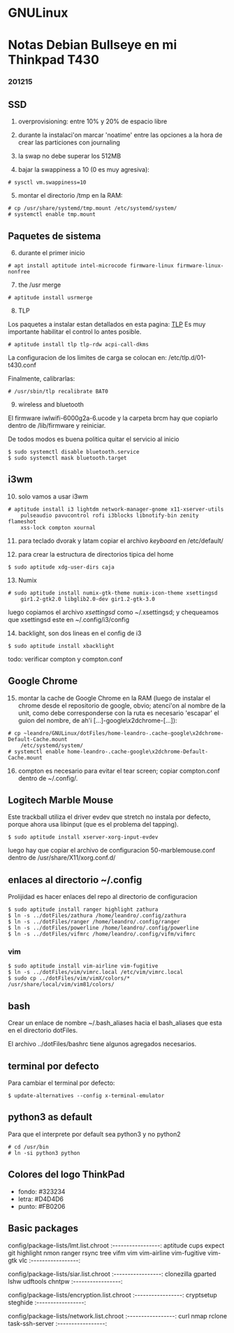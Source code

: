 # GNULinux

# Notas Debian Bullseye en mi Thinkpad T430
### 201215

## SSD

1. overprovisioning: entre 10% y 20% de espacio libre

2. durante la instalaci'on marcar 'noatime' entre las opciones a la hora de
    crear las particiones con journaling

3. la swap no debe superar los 512MB

4. bajar la swappiness a 10 (0 es muy agresiva):
```
# sysctl vm.swappiness=10
```

5. montar el directorio /tmp en la RAM:
```
# cp /usr/share/systemd/tmp.mount /etc/systemd/system/
# systemctl enable tmp.mount
```

<!---
6. habilitar el servicio fstrim automatico:
```
# systemctl enable fstrim.timer
```
-->
## Paquetes de sistema

6. durante el primer inicio

```
# apt install aptitude intel-microcode firmware-linux firmware-linux-nonfree
```

7. the /usr merge

```
# aptitude install usrmerge
```

8. TLP

Los paquetes a instalar estan detallados en esta pagina:
[TLP](http://linrunner.de/en/tlp/docs/tlp-linux-advanced-power-management.html) 
Es muy importante habilitar el control lo antes posible.
```
# aptitude install tlp tlp-rdw acpi-call-dkms 
```

La configuracion de los limites de carga se colocan en: /etc/tlp.d/01-t430.conf

Finalmente, calibrarlas:
```
# /usr/sbin/tlp recalibrate BAT0
```

9. wireless and bluetooth

El firmware iwlwifi-6000g2a-6.ucode y la carpeta brcm  hay que copiarlo
dentro de /lib/firmware y reiniciar.

De todos modos es buena politica quitar el servicio al inicio
```
$ sudo systemctl disable bluetooth.service
$ sudo systemctl mask bluetooth.target
```

## i3wm

10. solo vamos a usar i3wm
```
# aptitude install i3 lightdm network-manager-gnome x11-xserver-utils
    pulseaudio pavucontrol rofi i3blocks libnotify-bin zenity flameshot
    xss-lock compton xournal
```

11. para teclado dvorak y latam copiar el archivo *keyboard* en /etc/default/

12. para crear la estructura de directorios tipica del home
```
$ sudo aptitude xdg-user-dirs caja
```

13. Numix
```
# sudo aptitude install numix-gtk-theme numix-icon-theme xsettingsd
    gir1.2-gtk2.0 libglib2.0-dev gir1.2-gtk-3.0
```

luego copiamos el archivo _xsettingsd_ como ~/.xsettingsd; y chequeamos
que xsettingsd este en ~/.config/i3/config

14. backlight, son dos lineas en el config de i3
```
$ sudo aptitude install xbacklight
```

todo: verificar compton y compton.conf

## Google Chrome

15. montar la cache de Google Chrome en la RAM (luego de instalar el chrome
    desde el repositorio de google, obvio; atenci'on al nombre de la unit,
    como debe corresponderse con la ruta es necesario 'escapar' el guion del
    nombre, de ah'i [...]-google\x2dchrome-[...]):
```
# cp ~leandro/GNULinux/dotFiles/home-leandro-.cache-google\x2dchrome-Default-Cache.mount
    /etc/systemd/system/
# systemctl enable home-leandro-.cache-google\x2dchrome-Default-Cache.mount 
```

16. compton es necesario para evitar el tear screen; copiar compton.conf dentro de ~/.config/.

<!---
16. montar la cache de Firefox en la RAM (el nombre del directorio se asigna
    aleatoriamente durante la instalacion, por eso <?>):
```
# cp ~leandro/GNULinux/dotFiles/home-leandro-mozilla-firefox-<?>.default.mount
    /etc/systemd/system/
# systemctl enable home-leandro-mozilla-firefox-<?>.default.mount
```
-->

## Logitech Marble Mouse

Este trackball utiliza el driver evdev que stretch no instala por defecto,
porque ahora usa libinput (que es el problema del tapping).
```
$ sudo aptitude install xserver-xorg-input-evdev
```
luego hay que copiar el archivo de configuracion 50-marblemouse.conf dentro
de /usr/share/X11/xorg.conf.d/

## enlaces al directorio ~/.config

Prolijidad es hacer enlaces del repo al directorio de configuracion
```
$ sudo aptitude install ranger highlight zathura
$ ln -s ../dotFiles/zathura /home/leandro/.config/zathura
$ ln -s ../dotFiles/ranger /home/leandro/.config/ranger
$ ln -s ../dotFiles/powerline /home/leandro/.config/powerline
$ ln -s ../dotFiles/vifmrc /home/leandro/.config/vifm/vifmrc
```

### vim

```
$ sudo aptitude install vim-airline vim-fugitive
$ ln -s ../dotFiles/vim/vimrc.local /etc/vim/vimrc.local
$ sudo cp ../dotFiles/vim/vimX/colors/* /usr/share/local/vim/vim81/colors/
```

## bash

Crear un enlace de nombre ~/.bash_aliases hacia el bash_aliases que esta en
el directorio dotFiles.

El archivo ../dotFiles/bashrc tiene algunos agregados necesarios.

## terminal por defecto

Para cambiar el terminal por defecto:
```
$ update-alternatives --config x-terminal-emulator
```

## python3 as default

Para que el interprete por default sea python3 y no python2
```
# cd /usr/bin
# ln -si python3 python
```

## Colores del logo ThinkPad

* fondo: #323234
* letra: #D4D4D6
* punto: #FB0206

## Basic packages

config/package-lists/lmt.list.chroot
:-----------------:
aptitude
cups
expect
git
highlight
nmon
ranger
rsync
tree
vifm
vim
vim-airline
vim-fugitive
vim-gtk
vlc
:-----------------:

config/package-lists/siar.list.chroot
:-----------------:
clonezilla
gparted
lshw
udftools 
chntpw
:-----------------:

config/package-lists/encryption.list.chroot
:-----------------:
cryptsetup
steghide
:-----------------:

config/package-lists/network.list.chroot
:-----------------:
curl
nmap
rclone
task-ssh-server
:-----------------:
